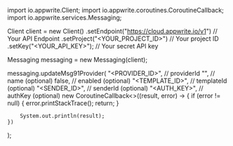 import io.appwrite.Client;
import io.appwrite.coroutines.CoroutineCallback;
import io.appwrite.services.Messaging;

Client client = new Client()
    .setEndpoint("https://cloud.appwrite.io/v1") // Your API Endpoint
    .setProject("<YOUR_PROJECT_ID>") // Your project ID
    .setKey("<YOUR_API_KEY>"); // Your secret API key

Messaging messaging = new Messaging(client);

messaging.updateMsg91Provider(
    "<PROVIDER_ID>", // providerId
    "<NAME>", // name (optional)
    false, // enabled (optional)
    "<TEMPLATE_ID>", // templateId (optional)
    "<SENDER_ID>", // senderId (optional)
    "<AUTH_KEY>", // authKey (optional)
    new CoroutineCallback<>((result, error) -> {
        if (error != null) {
            error.printStackTrace();
            return;
        }

        System.out.println(result);
    })
);


